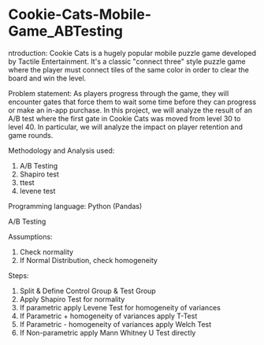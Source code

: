 # Cookie-Cats-Mobile-Game_ABTesting

ntroduction: Cookie Cats is a hugely popular mobile puzzle game developed by Tactile Entertainment. It's a classic "connect three" style puzzle game where the player must connect tiles of the same color in order to clear the board and win the level.

Problem statement:
As players progress through the game, they will encounter gates that force them to wait some time before they can progress or make an in-app purchase. In this project, we will analyze the result of an A/B test where the first gate in Cookie Cats was moved from level 30 to level 40. In particular, we will analyze the impact on player retention and game rounds.

Methodology and Analysis used: 
1. A/B Testing
2. Shapiro test
3. ttest
4. levene test

Programming language:
Python (Pandas)

A/B Testing

Assumptions:

1. Check normality
2. If Normal Distribution, check homogeneity

Steps:

1. Split & Define Control Group & Test Group
2. Apply Shapiro Test for normality
3. If parametric apply Levene Test for homogeneity of variances
4. If Parametric + homogeneity of variances apply T-Test
5. If Parametric - homogeneity of variances apply Welch Test
6. If Non-parametric apply Mann Whitney U Test directly
